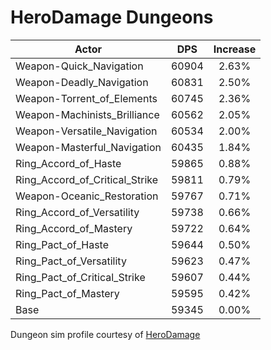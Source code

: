 # HeroDamage Dungeons
| Actor | DPS | Increase |
|---|:---:|:---:|
|Weapon-Quick_Navigation|60904|2.63%|
|Weapon-Deadly_Navigation|60831|2.50%|
|Weapon-Torrent_of_Elements|60745|2.36%|
|Weapon-Machinists_Brilliance|60562|2.05%|
|Weapon-Versatile_Navigation|60534|2.00%|
|Weapon-Masterful_Navigation|60435|1.84%|
|Ring_Accord_of_Haste|59865|0.88%|
|Ring_Accord_of_Critical_Strike|59811|0.79%|
|Weapon-Oceanic_Restoration|59767|0.71%|
|Ring_Accord_of_Versatility|59738|0.66%|
|Ring_Accord_of_Mastery|59722|0.64%|
|Ring_Pact_of_Haste|59644|0.50%|
|Ring_Pact_of_Versatility|59623|0.47%|
|Ring_Pact_of_Critical_Strike|59607|0.44%|
|Ring_Pact_of_Mastery|59595|0.42%|
|Base|59345|0.00%|

 Dungeon sim profile courtesy of [HeroDamage](https://www.herodamage.com/)